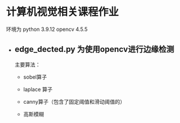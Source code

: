 # 计算机视觉相关课程作业

环境为 python 3.9.12 opencv 4.5.5

- edge_dected.py 为使用opencv进行边缘检测
  ---------------------------------------

    主要算法：

    - sobel算子

    - laplace 算子

    - canny算子（包含了固定阈值和滑动阈值的）

    - 高斯模糊
